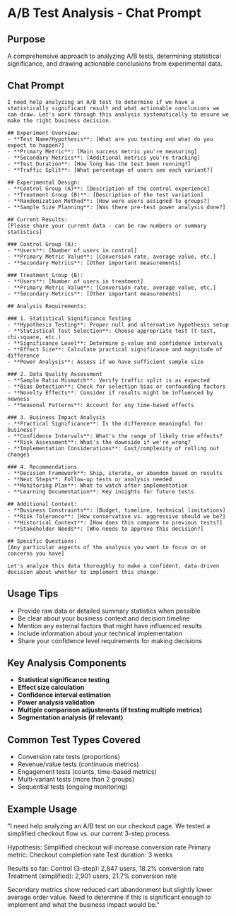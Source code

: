 # A/B Test Analysis - Chat Prompt

## Purpose
A comprehensive approach to analyzing A/B tests, determining statistical significance, and drawing actionable conclusions from experimental data.

## Chat Prompt

```
I need help analyzing an A/B test to determine if we have a statistically significant result and what actionable conclusions we can draw. Let's work through this analysis systematically to ensure we make the right business decision.

## Experiment Overview:
- **Test Name/Hypothesis**: [What are you testing and what do you expect to happen?]
- **Primary Metric**: [Main success metric you're measuring]
- **Secondary Metrics**: [Additional metrics you're tracking]
- **Test Duration**: [How long has the test been running?]
- **Traffic Split**: [What percentage of users see each variant?]

## Experimental Design:
- **Control Group (A)**: [Description of the control experience]
- **Treatment Group (B)**: [Description of the test variation]
- **Randomization Method**: [How were users assigned to groups?]
- **Sample Size Planning**: [Was there pre-test power analysis done?]

## Current Results:
[Please share your current data - can be raw numbers or summary statistics]

### Control Group (A):
- **Users**: [Number of users in control]
- **Primary Metric Value**: [Conversion rate, average value, etc.]
- **Secondary Metrics**: [Other important measurements]

### Treatment Group (B):
- **Users**: [Number of users in treatment]
- **Primary Metric Value**: [Conversion rate, average value, etc.]
- **Secondary Metrics**: [Other important measurements]

## Analysis Requirements:

### 1. Statistical Significance Testing
- **Hypothesis Testing**: Proper null and alternative hypothesis setup
- **Statistical Test Selection**: Choose appropriate test (t-test, chi-square, etc.)
- **Significance Level**: Determine p-value and confidence intervals
- **Effect Size**: Calculate practical significance and magnitude of difference
- **Power Analysis**: Assess if we have sufficient sample size

### 2. Data Quality Assessment
- **Sample Ratio Mismatch**: Verify traffic split is as expected
- **Bias Detection**: Check for selection bias or confounding factors
- **Novelty Effects**: Consider if results might be influenced by newness
- **Seasonal Patterns**: Account for any time-based effects

### 3. Business Impact Analysis
- **Practical Significance**: Is the difference meaningful for business?
- **Confidence Intervals**: What's the range of likely true effects?
- **Risk Assessment**: What's the downside if we're wrong?
- **Implementation Considerations**: Cost/complexity of rolling out changes

### 4. Recommendations
- **Decision Framework**: Ship, iterate, or abandon based on results
- **Next Steps**: Follow-up tests or analysis needed
- **Monitoring Plan**: What to watch after implementation
- **Learning Documentation**: Key insights for future tests

## Additional Context:
- **Business Constraints**: [Budget, timeline, technical limitations]
- **Risk Tolerance**: [How conservative vs. aggressive should we be?]
- **Historical Context**: [How does this compare to previous tests?]
- **Stakeholder Needs**: [Who needs to approve this decision?]

## Specific Questions:
[Any particular aspects of the analysis you want to focus on or concerns you have]

Let's analyze this data thoroughly to make a confident, data-driven decision about whether to implement this change.
```

## Usage Tips
- Provide raw data or detailed summary statistics when possible
- Be clear about your business context and decision timeline
- Mention any external factors that might have influenced results
- Include information about your technical implementation
- Share your confidence level requirements for making decisions

## Key Analysis Components
- **Statistical significance testing**
- **Effect size calculation**
- **Confidence interval estimation**
- **Power analysis validation**
- **Multiple comparison adjustments (if testing multiple metrics)**
- **Segmentation analysis (if relevant)**

## Common Test Types Covered
- Conversion rate tests (proportions)
- Revenue/value tests (continuous metrics)
- Engagement tests (counts, time-based metrics)
- Multi-variant tests (more than 2 groups)
- Sequential tests (ongoing monitoring)

## Example Usage

"I need help analyzing an A/B test on our checkout page. We tested a simplified checkout flow vs. our current 3-step process.

Hypothesis: Simplified checkout will increase conversion rate
Primary metric: Checkout completion rate
Test duration: 3 weeks

Results so far:
Control (3-step): 2,847 users, 18.2% conversion rate
Treatment (simplified): 2,901 users, 21.7% conversion rate

Secondary metrics show reduced cart abandonment but slightly lower average order value. Need to determine if this is significant enough to implement and what the business impact would be."